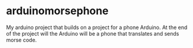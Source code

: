 # arduinomorsephone
My arduino project that builds on a project for a phone Arduino. At the end of the project will the Arduino will be a phone that translates and sends morse code. 
